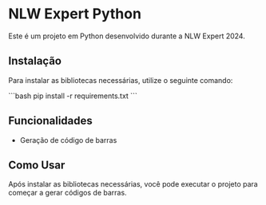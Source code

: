 # NLW Expert Python

Este é um projeto em Python desenvolvido durante a NLW Expert 2024.

## Instalação

Para instalar as bibliotecas necessárias, utilize o seguinte comando:

\`\`\`bash
pip install -r requirements.txt
\`\`\`

## Funcionalidades

- Geração de código de barras

## Como Usar

Após instalar as bibliotecas necessárias, você pode executar o projeto para começar a gerar códigos de barras.


